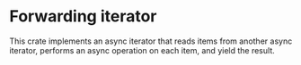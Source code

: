# Forwarding iterator
This crate implements an async iterator that reads items from another async iterator, performs an async operation on
each item, and yield the result.
